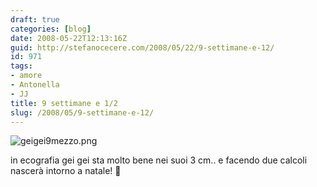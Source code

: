 ```yaml
---
draft: true
categories: [blog]
date: 2008-05-22T12:13:16Z
guid: http://stefanocecere.com/2008/05/22/9-settimane-e-12/
id: 971
tags:
- amore
- Antonella
- JJ
title: 9 settimane e 1/2
slug: /2008/05/9-settimane-e-12/
---
```


![geigei9mezzo.png](http://stefanocecere.com/wp-content/uploads/sites/3/2008/05/geigei9mezzo.png)

in ecografia gei gei sta molto bene nei suoi 3 cm.. e facendo due calcoli nascerà intorno a natale! 🙂